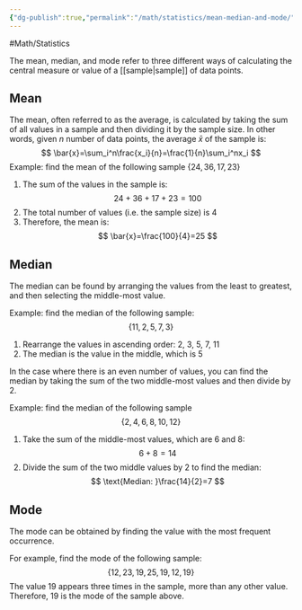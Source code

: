 ```yaml
---
{"dg-publish":true,"permalink":"/math/statistics/mean-median-and-mode/"}
---
```



#Math/Statistics

The mean, median, and mode refer to three different ways of calculating the central measure or value of a [[sample\|sample]] of data points.
## Mean

The mean, often referred to as the average, is calculated by taking the sum of all values in a sample and then dividing it by the sample size. In other words, given $n$ number of data points, the average $\bar{x}$ of the sample is:
$$
\bar{x}=\sum_i^n\frac{x_i}{n}=\frac{1}{n}\sum_i^nx_i
$$
Example: find the mean of the following sample $\{24,36,17,23\}$

1. The sum of the values in the sample is: 
$$
24+36+17+23=100
$$
2. The total number of values (i.e. the sample size) is 4
3. Therefore, the mean is:
$$
\bar{x}=\frac{100}{4}=25
$$
## Median

The median can be found by arranging the values from the least to greatest, and then selecting the middle-most value.

Example: find the median of the following sample: 
$$
\{11,2,5,7,3\}
$$
1. Rearrange the values in ascending order: 2, 3, 5, 7, 11
2. The median is the value in the middle, which is 5

In the case where there is an even number of values, you can find the median by taking the sum of the two middle-most values and then divide by 2.

Example: find the median of the following sample
$$
\{2,4,6,8,10,12\}
$$
1. Take the sum of the middle-most values, which are 6 and 8:
$$
6+8=14
$$
2. Divide the sum of the two middle values by 2 to find the median:
$$
\text{Median: }\frac{14}{2}=7
$$
## Mode

The mode can be obtained by finding the value with the most frequent occurrence.

For example, find the mode of the following sample:
$$
\{12,23,19,25,19,12,19\}
$$
The value 19 appears three times in the sample, more than any other value. Therefore, 19 is the mode of the sample above.